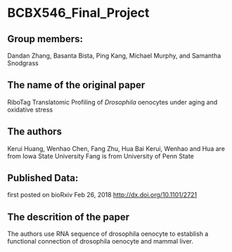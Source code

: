 # BCBX546_Final_Project

## Group members:
 Dandan Zhang, Basanta Bista, Ping Kang, Michael Murphy, and Samantha Snodgrass
 
## The name of the original paper
RiboTag Translatomic Profiling of _Drosophila_ oenocytes under aging and oxidative stress

## The authors
 Kerui Huang, Wenhao Chen, Fang Zhu, Hua Bai
 Kerui, Wenhao and Hua are from Iowa State University
 Fang is from University of Penn State
 
## Published Data: 

first posted on bioRxiv Feb 26, 2018
http://dx.doi.org/10.1101/2721

## The descrition of the paper

The authors use RNA sequence of drosophila oenocyte to establish a functional connection of  drosophila oenocyte and mammal liver.